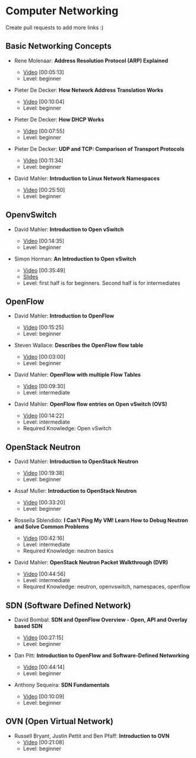 Computer Networking
===================
Create pull requests to add more links :)

## Basic Networking Concepts
* Rene Molenaar: **Address Resolution Protocol (ARP) Explained**
    * [Video](https://www.youtube.com/watch?v=xTOyZ6TWQdM) [00:05:13]
    * Level: beginner

* Pieter De Decker: **How Network Address Translation Works**
    * [Video](https://www.youtube.com/watch?v=QBqPzHEDzvo) [00:10:04]
    * Level: beginner

* Pieter De Decker: **How DHCP Works**
    * [Video](https://www.youtube.com/watch?v=RUZohsAxPxQ) [00:07:55]
    * Level: beginner

* Pieter De Decker: **UDP and TCP: Comparison of Transport Protocols**
    * [Video](https://www.youtube.com/watch?v=Vdc8TCESIg8) [00:11:34]
    * Level: beginner

* David Mahler: **Introduction to Linux Network Namespaces**
    * [Video](https://www.youtube.com/watch?v=_WgUwUf1d34) [00:25:50]
    * Level: beginner

## OpenvSwitch
* David Mahler: **Introduction to Open vSwitch**
    * [Video](https://www.youtube.com/watch?v=rYW7kQRyUvA) [00:14:35]
    * Level: beginner

* Simon Horman: **An Introduction to Open vSwitch**
    * [Video](https://www.youtube.com/watch?v=_PCRNUB7oNw) [00:35:49]
    * [Slides](http://openvswitch.org/slides/openvswitch.en-2.pdf)
    * Level: first half is for beginners. Second half is for intermediates

## OpenFlow
* David Mahler: **Introduction to OpenFlow**
    * [Video](https://www.youtube.com/watch?v=l25Ukkmk6Sk) [00:15:25]
    * Level: beginner

* Steven Wallace: **Describes the OpenFlow flow table**
    * [Video](https://www.youtube.com/watch?v=-xLQHld3fPI) [00:03:00]
    * Level: beginner

* David Mahler: **OpenFlow with multiple Flow Tables**
    * [Video](https://www.youtube.com/watch?v=TD5wmoD7XOE) [00:09:30]
    * Level: intermediate

* David Mahler: **OpenFlow flow entries on Open vSwitch (OVS)**
    * [Video]() [00:14:22]
    * Level: intermediate
    * Required Knowledge: Open vSwitch

## OpenStack Neutron
* David Mahler: **Introduction to OpenStack Neutron**
    * [Video](https://www.youtube.com/watch?v=yqFpyubsYfE) [00:19:38]
    * Level: beginner

* Assaf Muller: **Introduction to OpenStack Neutron**
    * [Video](https://www.youtube.com/watch?v=IGGgVuZe7UA) [00:33:20]
    * Level: beginner

* Rossella Sblendido: **I Can't Ping My VM! Learn How to Debug Neutron and Solve Common Problems**
    * [Video](https://www.youtube.com/watch?v=aNA8Pvewu2M) [00:42:16]
    * Level: intermediate
    * Required Knowledge: neutron basics

* David Mahler: **OpenStack Neutron Packet Walkthrough (DVR)**
    * [Video](https://www.youtube.com/watch?v=7IXEtUEZslg) [00:44:56]
    * Level: intermediate
    * Required Knowledge: neutron, openvswitch, namespaces, openflow

## SDN (Software Defined Network)
* David Bombal: **SDN and OpenFlow Overview - Open, API and Overlay based SDN**
    * [Video](https://www.youtube.com/watch?v=l-DcbQhFAQs) [00:27:15]
    * Level: beginner

* Dan Pitt: **Introduction to OpenFlow and Software-Defined Networking**
    * [Video](https://www.youtube.com/watch?v=5-pLO4MZU3o) [00:44:14]
    * Level: beginner

* Anthony Sequeira: **SDN Fundamentals**
    * [Video](https://www.youtube.com/watch?v=Np4p1CDIuzc) [00:10:09]
    * Level: beginner

## OVN (Open Virtual Network)
* Russell Bryant, Justin Pettit and Ben Pfaff: **Introduction to OVN**
    * [Video](https://www.youtube.com/watch?v=v1xkJjnuzhk) [00:21:08]
    * Level: beginner
